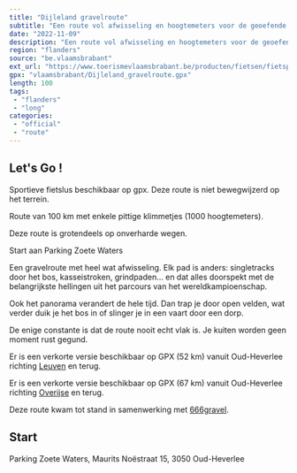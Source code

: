 ```yaml
---
title: "Dijleland gravelroute"
subtitle: "Een route vol afwisseling en hoogtemeters voor de geoefende gravelrijder"
date: "2022-11-09"
description: "Een route vol afwisseling en hoogtemeters voor de geoefende gravelrijder. Singletracks door het bos, smal betonwegjes, kasseistroken en tientallen grindpaden doorspekt met de belangrijkste beklimmingen uit het parcours van het wereldkampioenschap? Deze gravelroute biedt het jou allemaal!"
region: "flanders"
source: "be.vlaamsbrabant"
ext_url: "https://www.toerismevlaamsbrabant.be/producten/fietsen/fietsproducten/dijleland-gravelroute/index.html"
gpx: "vlaamsbrabant/Dijleland_gravelroute.gpx"
length: 100
tags:
 - "flanders"
 - "long"
categories:
 - "official"
 - "route"
---
```


## Let's Go ! 

Sportieve fietslus beschikbaar op gpx. Deze route is niet bewegwijzerd op het terrein.

Route van 100 km met enkele pittige klimmetjes (1000 hoogtemeters).

Deze route is grotendeels op onverharde wegen.

Start aan Parking Zoete Waters

Een gravelroute met heel wat afwisseling. Elk pad is anders:  singletracks door het bos,  kasseistroken, grindpaden… en dat alles doorspekt met de belangrijkste hellingen uit het parcours van het wereldkampioenschap.

Ook het panorama verandert de hele tijd. Dan trap je door open velden, wat verder duik je het bos in of slinger je in een vaart door een dorp.

De enige constante is dat de route nooit echt vlak is. Je kuiten worden geen moment rust gegund.

Er is een verkorte versie beschikbaar op GPX (52 km) vanuit Oud-Heverlee richting [Leuven](https://www.toerismevlaamsbrabant.be/Images/dijleland-gravel-lus-leuven_tcm251-150511.gpx) en terug.

Er is een verkorte versie beschikbaar op GPX (67 km) vanuit Oud-Heverlee richting [Overijse](https://www.toerismevlaamsbrabant.be/Images/dijleland-gravel-lus-overijse_tcm251-150512.gpx) en terug.

Deze route kwam tot stand in samenwerking met [666gravel](https://666gravel.bike/).

## Start

Parking Zoete Waters, Maurits Noëstraat 15, 3050 Oud-Heverlee
